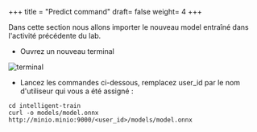 +++
title = "Predict command"
draft= false
weight= 4
+++

Dans cette section nous allons importer le nouveau model entraîné dans l'activité précédente du lab.


- Ouvrez un nouveau terminal

![terminal](/images/dev-section/new-terminal-bash.png)

- Lancez les commandes ci-dessous, remplacez user_id par le nom d'utiliseur qui vous a été assigné : 

```
cd intelligent-train
curl -o models/model.onnx http://minio.minio:9000/<user_id>/models/model.onnx
```
